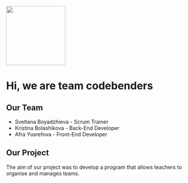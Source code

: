 <img src="https://user-images.githubusercontent.com/59692676/111363586-e9c3b400-8698-11eb-9064-3e8090791e3a.png" width="160">

# Hi, we are team codebenders

## Our Team

- Svetlana Boyadzhieva - Scrum Trainer
- Kristina Bolashikova - Back-End Developer
- Afra Yusrefova - Front-End Developer

## Our Project

The aim of our project was to develop a program that allows teachers to organise and manages teams.
